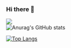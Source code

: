 ### Hi there 👋

![](https://komarev.com/ghpvc/?username=pcampolucci) <br />
![Anurag's GitHub stats](https://github-readme-stats.vercel.app/api?username=pcampolucci&bg_color=30,585858,000001&title_color=fff&text_color=fff)

[![Top Langs](https://github-readme-stats.vercel.app/api/top-langs/?username=pcampolucci&layout=compact&show_icons=true&&bg_color=30,585858,000001&title_color=fff&text_color=fff)](https://github.com/anuraghazra/github-readme-stats)

<!--
**cfortunylombra/cfortunylombra** is a ✨ _special_ ✨ repository because its `README.md` (this file) appears on your GitHub profile.

Here are some ideas to get you started:

- 🔭 I’m currently working on ...
- 🌱 I’m currently learning ...
- 👯 I’m looking to collaborate on ...
- 🤔 I’m looking for help with ...
- 💬 Ask me about ...
- 📫 How to reach me: ...
- 😄 Pronouns: ...
- ⚡ Fun fact: ...
-->
